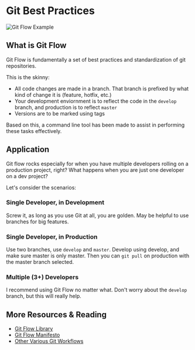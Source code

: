 # Git Best Practices

![Git Flow Example](http://nvie.com/img/git-model@2x.png "Git Flow Example")

## What is Git Flow

Git Flow is fundamentally a set of best practices and standardization of git repositories.

This is the skinny:

* All code changes are made in a branch. That branch is prefixed by what kind of change it is (feature, hotfix, etc.)
* Your development enviornment is to reflect the code in the `develop` branch, and production is to reflect `master`
* Versions are to be marked using tags

Based on this, a command line tool has been made to assist in performing these tasks effectively.

## Application

Git flow rocks especially for when you have multiple developers rolling on a production project, right? What happens when you are just one developer on a dev project?

Let's consider the scenarios:

### Single Developer, in Development

Screw it, as long as you use Git at all, you are golden.  May be helpful to use branches for big features.

### Single Developer, in Production

Use two branches, use `develop` and `master`.  Develop using develop, and make sure master is only master.  Then you can `git pull` on production with the master branch selected.

### Multiple (3+) Developers

I recommend using Git Flow no matter what. Don't worry about the `develop` branch, but this will really help.

## More Resources & Reading

* [Git Flow Library](https://github.com/nvie/gitflow)
* [Git Flow Manifesto](http://nvie.com/posts/a-successful-git-branching-model/)
* [Other Various Git Workflows](https://www.atlassian.com/git/tutorials/comparing-workflows/centralized-workflow)
